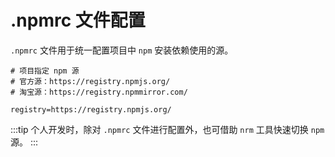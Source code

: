 # .npmrc 文件配置

`.npmrc` 文件用于统一配置项目中 `npm` 安装依赖使用的源。

```
# 项目指定 npm 源
# 官方源：https://registry.npmjs.org/
# 淘宝源：https://registry.npmmirror.com/

registry=https://registry.npmjs.org/
```

:::tip
个人开发时，除对 `.npmrc` 文件进行配置外，也可借助 `nrm` 工具快速切换 `npm` 源。
:::
